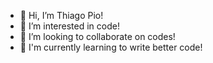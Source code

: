 - 👋 Hi, I’m Thiago Pio!
- 👀 I’m interested in code!
- 💞️ I’m looking to collaborate on codes!
- 🌱 I'm currently learning to write better code!

<!---
Thiago-Pio-Brisanet/Thiago-Pio-Brisanet is a ✨ special ✨ repository because its `README.md` (this file) appears on your GitHub profile.
You can click the Preview link to take a look at your changes.
--->
